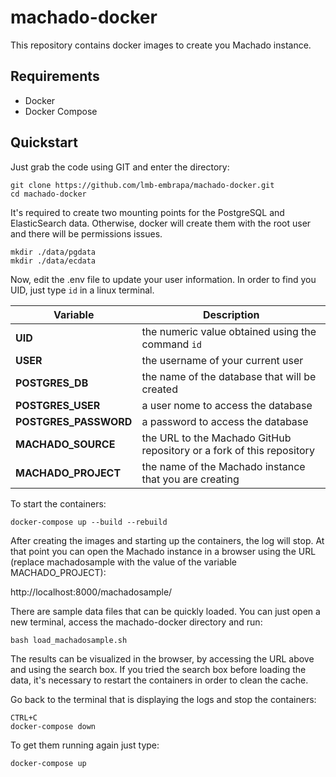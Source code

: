 # machado-docker

This repository contains docker images to create you Machado instance. 

## Requirements

- Docker
- Docker Compose

## Quickstart

Just grab the code using GIT and enter the directory:

    git clone https://github.com/lmb-embrapa/machado-docker.git
    cd machado-docker

It's required to create two mounting points for the PostgreSQL and ElasticSearch data. Otherwise, docker will create them with the root user and there will be permissions issues.

    mkdir ./data/pgdata
    mkdir ./data/ecdata

Now, edit the .env file to update your user information. In order to find you UID, just type `id` in a linux terminal. 

| **Variable**          | **Description**                                                         |
|-----------------------|-------------------------------------------------------------------------|
| **UID**               | the numeric value obtained using the command `id`                       |
| **USER**              | the username of your current user                                       |
| **POSTGRES_DB**       | the name of the database that will be created                           |
| **POSTGRES_USER**     | a user nome to access the database                                      |
| **POSTGRES_PASSWORD** | a password to access the database                                       |
| **MACHADO_SOURCE**    | the URL to the Machado GitHub repository or a fork of this repository   |
| **MACHADO_PROJECT**   | the name of the Machado instance that you are creating                  |

To start the containers:

    docker-compose up --build --rebuild

After creating the images and starting up the containers, the log will stop. At that point you can open the Machado instance in a browser using the URL (replace machadosample with the value of the variable MACHADO_PROJECT): 

http://localhost:8000/machadosample/


There are sample data files that can be quickly loaded. You can just open a new terminal, access the machado-docker directory and run:

    bash load_machadosample.sh

The results can be visualized in the browser, by accessing the URL above and using the search box. If you tried the search box before loading the data, it's necessary to restart the containers in order to clean the cache.

Go back to the terminal that is displaying the logs and stop the containers:

    CTRL+C
    docker-compose down
    
To get them running again just type:

    docker-compose up

